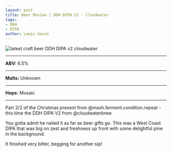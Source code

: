 ```yaml
---
layout: post
title: Beer Review | DDH DIPA V2 - Cloudwater
tags:
- DDH
- DIPA
author: Lewis Gavin
---
```


![latest craft beer DDH DIPA v2 cloudwater](https://www.lewisgavin.co.uk/beermeupplease/images/2019-01-15-part-22-christmas-present-@mashfermentconditionrepeat-time-ddh-dipa-v2.png)

***
**ABV:** 6.5%

***
**Malts:** Unknown

***
**Hops:** Mosaic

***

Part 2/2 of the Christmas present from @mash.ferment.condition.repeat - this time the DDH DIPA V2 from @cloudwaterbrew 

You gotta admit he nailed it as far as beer gifts go. This was a West Coast DIPA that was big on zest and freshness up front with some delightful pine in the background.

It finished very bitter, begging for another sip!
